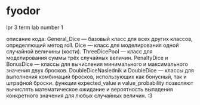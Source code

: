 # fyodor
lpr 3 term lab number 1


описание кода:
General_Dice — базовый класс для всех других классов, определяющий метод roll.
Dice — класс для моделирования одной случайной величины (кости).
ThreeDicePool — класс для моделирования суммы трёх случайных величин.
PenaltyDice и BonusDice — классы для вычисления минимального и максимального значения двух бросков.
DoubleDiceNaslednik и DoubleDice — классы для выполнения комбинаций бросков, использующих как бонусный, так и штрафной броски.
функции expected_value и value_probability позволяют вычислять математическое ожидание и вероятность выпадения конкретного значения для любых случайных величин.
:3
